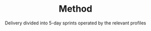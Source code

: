 ---
title: Method
subtitle: Delivery divided into 5-day sprints operated by the relevant profiles
description: Each sprint concerns one or more problems to be solved and gives rise to a <b> functional deliverable </b>.
category: presentation
subcategory: pme
layout: presentation
pic: /img/show/sprint-pme-projet-digital.jpg
sort: 4
---